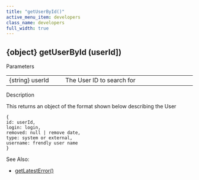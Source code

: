 ```yaml
---
title: "getUserById()"
active_menu_item: developers
class_name: developers
full_width: true
---
```



## {object} getUserById (userId])

Parameters

<table>
<tr>
<td width="183">
{string} userId

</td>
<td width="15">
</td>
<td width="682">
The User ID to search for

</td>
</tr>
</table>

Description

This returns an object of the format shown below describing the User

    {
    id: userId,
    login: login,
    removed: null | remove date,
    type: system or external,
    username: frendly user name
    }
   

See Also:

 - [getLatestError()](../../ssj-object/miscellaneous/getlatesterror)

